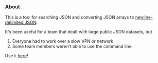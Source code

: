 ### About
This is a tool for searching JSON and converting JSON arrays to [newline-delimited JSON](http://ndjson.org). 

It's been useful for a team that dealt with large public JSON datasets, but

1. Everyone had to work over a slow VPN or network
2. Some team members weren't able to use the command line.

Use it [here](https://ndjson-mcskyhcxcq-uc.a.run.app)! 
